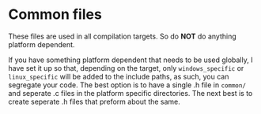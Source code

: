 # Common files

These files are used in all compilation targets. So do **NOT** do anything platform dependent.

If you have something platform dependent that needs to be used globally, I have set it up so that, depending on the target, only `windows_specific` or `linux_specific` will be added to the include paths, as such, you can segregate your code. The best option is to have a single .h file in `common/` and seperate .c files in the platform specific directories. The next best is to create seperate .h files that preform about the same.
